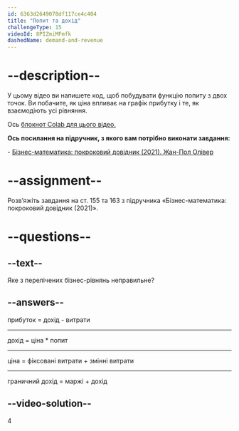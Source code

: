 ```yaml
---
id: 6363d2649078df117ce4c404
title: "Попит та дохід"
challengeType: 15
videoId: 8PIZmiMFmfk
dashedName: demand-and-revenue
---
```


# --description--

У цьому відео ви напишете код, щоб побудувати функцію попиту з двох точок. Ви побачите, як ціна впливає на графік прибутку і те, як взаємодіють усі рівняння.

Ось <a href="https://colab.research.google.com/drive/1foxkSd90q1tHCSqyY6NFAEnMfH0nNwXe?usp=sharing" target="_blank" rel="noopener noreferrer nofollow">блокнот Colab для цього відео.</a>

**Ось посилання на підручник, з якого вам потрібно виконати завдання:**

\- <a href="https://lyryx.com/subjects/business/business-mathematics/" target="_blank" rel="noopener noreferrer nofollow">Бізнес-математика: покроковий довідник (2021). Жан-Пол Олівер</a>

# --assignment--

Розв’яжіть завдання на ст. 155 та 163 з підручника «Бізнес-математика: покроковий довідник (2021)».

# --questions--

## --text--

Яке з перелічених бізнес-рівнянь неправильне?

## --answers--

прибуток = дохід - витрати

---

дохід = ціна * попит

---

ціна = фіксовані витрати + змінні витрати

---

граничний дохід = маржі + дохід

## --video-solution--

4
